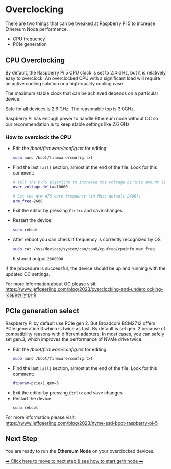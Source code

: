 # Overclocking

There are two things that can be tweaked at Raspberry Pi 5 to increase Ethereum Node performance.
- CPU frequency
- PCIe generation

## CPU Overclocking

By default, the Raspberry Pi 5 CPU clock is set to 2.4 GHz, but it is relatively easy to overclock. An overclocked CPU with a significant load will require an active cooling solution or a high-quality cooling case. 

The maximum stable clock that can be achieved depends on a particular device.

Safe for all devices is 2.6 GHz.
The reasonable top is 3.0GHz.

Raspberry Pi has enough power to handle Ethereum node without OC so our recommendation is to keep stable settings like 2.6 GHz


### How to overclock the CPU
- Edit the _/boot/firmware/config.txt_ for editing:
  ```bash
  sudo nano /boot/firmware/config.txt
  ```
- Find the last `[all]` section, almost at the end of the file. Look for this comment:
   ```bash
   # Tell the DVFS algorithm to increase the voltage by this amount (in µV; default 0).
   over_voltage_delta=10000

   # Set the Arm A76 core frequency (in MHz; default 2400).
   arm_freq=2600
   ```
- Exit the editor by pressing `Ctrl+x` and save changes
- Restart the device:
  ```bash
  sudo reboot
  ```
- After reboot you can check if frequency is correctly recognized by OS
  
   ```bash
  sudo cat /sys/devices/system/cpu/cpu0/cpufreq/cpuinfo_max_freq
   ```

  It should output `2600000`


If the procedure is successful, the device should be up and running with the updated OC settings.

For more information about OC please visit: https://www.jeffgeerling.com/blog/2023/overclocking-and-underclocking-raspberry-pi-5


## PCIe generation select

Raspberry Pi by default use PCIe gen 2. But Broadcom BCM2712 offers PCIe generation 3 which is twice as fast.
By default is set gen. 2 because of compatibility reasons with different adapters.
In most cases, you can safely set gen.3, which improves the performance of NVMe drive twice.

- Edit the _/boot/firmware/config.txt_ for editing:
  ```bash
  sudo nano /boot/firmware/config.txt
  ```
- Find the last `[all]` section, almost at the end of the file. Look for this comment:
   ```bash
   dtparam=pciex1_gen=3
   ```
- Exit the editor by pressing `Ctrl+x` and save changes
- Restart the device:
  ```bash
  sudo reboot
  ```
  
For more information please visit: https://www.jeffgeerling.com/blog/2023/nvme-ssd-boot-raspberry-pi-5


  
## Next Step
You are ready to run the **Ethereum Node** on your overclocked devices.

[➡️ Click here to move to next step & see how to start geth node ➡️](../2-run/1-geth-node.md)
